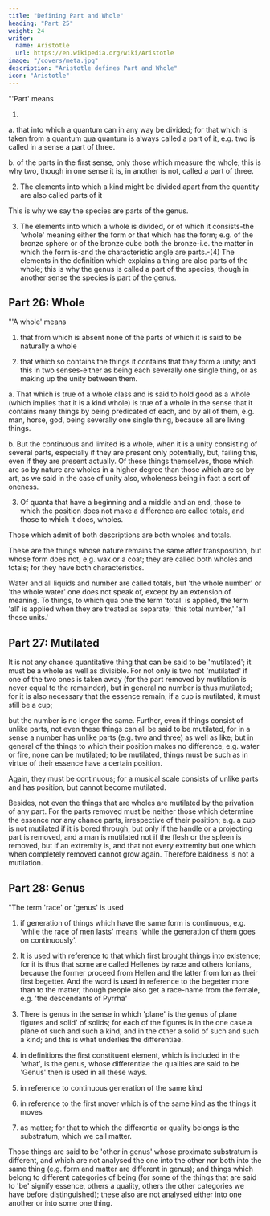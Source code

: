 ```yaml
---
title: "Defining Part and Whole"
heading: "Part 25"
weight: 24
writer:
  name: Aristotle 
  url: https://en.wikipedia.org/wiki/Aristotle
image: "/covers/meta.jpg"
description: "Aristotle defines Part and Whole"
icon: "Aristotle"
---
```




"'Part' means 

1. 

a. that into which a quantum can in any way be divided; for that which is taken from a quantum qua quantum is always called a part of it, e.g. two is called in a sense a part of three. 

b. of the parts in the first sense, only those which measure the whole; this is why two, though in one sense it is, in another is not, called a part of three.

2. The elements into which a kind might be divided apart from the quantity are also called parts of it

This is why we say the species are parts of the genus.

3. The elements into which a whole is divided, or of which it consists-the 'whole' meaning either the form or that which has the form; e.g. of the bronze sphere or of the bronze cube both the bronze-i.e. the matter in which the form is-and the characteristic angle are parts.-(4) The elements in the definition which explains a thing are also parts of the whole; this is why the genus is called a part of the species, though in another sense the species is part of the genus.



## Part 26: Whole

"'A whole' means 

1. that from which is absent none of the parts of which it is said to be naturally a whole

2. that which so contains the things it contains that they form a unity; and this in two senses-either as being each severally one single thing, or as making up the unity between them. 

a. That which is true of a whole class and is said to hold good as a whole (which implies that it is a kind whole) is true of a whole in the sense that it contains many things by being predicated of each, and by all of them, e.g. man, horse, god, being severally one single thing, because all are living things. 

b. But the continuous and limited is a whole, when it is a unity consisting of several parts, especially if they are present only potentially, but, failing this, even if they are present actually. Of these things themselves, those which are so by nature are wholes in a higher degree than those which are so by art, as we said in the case of unity also, wholeness being in fact a sort of oneness.

3. Of quanta that have a beginning and a middle and an end, those to which the position does not make a difference are called totals, and those to which it does, wholes.

Those which admit of both descriptions are both wholes and totals.

These are the things whose nature remains the same after transposition, but whose form does not, e.g. wax or a coat; they are called both wholes and totals; for they have both characteristics.

Water and all liquids and number are called totals, but 'the whole number' or 'the whole water' one does not speak of, except by an extension of meaning. To things, to which qua one the term 'total' is applied, the term 'all' is applied when they are treated as separate; 'this total number,' 'all these units.'


## Part 27: Mutilated

It is not any chance quantitative thing that can be said to be 'mutilated'; it must be a whole as well as divisible. For not only is two not 'mutilated' if one of the two ones is taken away (for the part removed by mutilation is never equal to the remainder), but in general no number is thus mutilated; for it is also necessary that the essence remain; if a cup is mutilated, it must still be a cup; 

but the number is no longer the same. Further, even if things consist of unlike parts, not even these things can all be said to be mutilated, for in a sense a number has unlike parts (e.g. two and three) as well as like; but in general of the things to which their position makes no difference, e.g. water or fire, none can be mutilated; to be mutilated, things must be such as in virtue of their essence have a certain position. 

Again, they must be continuous; for a musical scale consists of unlike parts and has position, but cannot become mutilated. 

Besides, not even the things that are wholes are mutilated by the privation of any part. For the parts removed must be neither those which determine the essence nor any chance parts, irrespective of their position; e.g. a cup is not mutilated if it is bored through, but only if the handle or a projecting part is removed, and a man is mutilated not if the flesh or the spleen is removed, but if an extremity is, and that not every extremity but one which when completely removed cannot grow again. Therefore baldness is not a mutilation.


## Part 28: Genus

"The term 'race' or 'genus' is used 

1. if generation of things which have the same form is continuous, e.g. 'while the race of men lasts' means 'while the generation of them goes on continuously'.

2. It is used with reference to that which first brought things into existence; for it is thus that some are called Hellenes by race and others Ionians, because the former proceed from Hellen and the latter from Ion as their first begetter. And the word is used in reference to the begetter more than to the matter, though people also get a race-name from the female, e.g. 'the descendants of Pyrrha'

3. There is genus in the sense in which 'plane' is the genus of plane figures and solid' of solids; for each of the figures is in the one case a plane of such and such a kind, and in the other a solid of such and such a kind; and this is what underlies the differentiae. 

4. in definitions the first constituent element, which is included in the 'what', is the genus, whose differentiae the qualities are said to be 'Genus' then is used in all these ways.

1. in reference to continuous generation of the same kind

2. in reference to the first mover which is of the same kind as the things it moves

3. as matter; for that to which the differentia or quality belongs is the substratum, which we call matter.


Those things are said to be 'other in genus' whose proximate substratum is different, and which are not analysed the one into the other nor both into the same thing (e.g. form and matter are different in genus); and things which belong to different categories of being (for some of the things that are said to 'be' signify essence, others a quality, others the other categories we have before distinguished); these also are not analysed either into one another or into some one thing.
